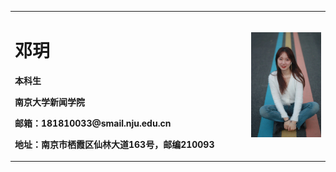 <table border="0">
  <tr>
    <td width="75%">
      <h1>邓玥</h1>
      <p><b>本科生</b></p>
      <p><b>南京大学新闻学院</b></p>
      <p><b>邮箱：181810033@smail.nju.edu.cn</b></p>
      <p><b>地址：南京市栖霞区仙林大道163号，邮编210093</b></p>
    </td>
    <td width="25%">
      <img src="/生活照.jpg" width="100%">
    </td>
  </tr>
</table>

